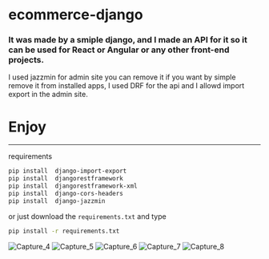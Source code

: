 # ecommerce-django

### It was made by a smiple django, and I made an API for it so it can be used for React or Angular or any other front-end projects.

I used jazzmin for admin site you can remove it if you want by simple remove it from installed apps,
I used DRF for the api and I allowd import export in the admin site.
# Enjoy

___
requirements
```bash
pip install  django-import-export
pip install  djangorestframework
pip install  djangorestframework-xml
pip install  django-cors-headers
pip install  django-jazzmin
```
or just download the ```requirements.txt```
and type
```bash
pip install -r requirements.txt
```

![Capture_4](https://github.com/BetterCallGuts/ecommerce-django/assets/122576822/4c6af5ff-ef5b-44a8-9cf6-33547325a190)
![Capture_5](https://github.com/BetterCallGuts/ecommerce-django/assets/122576822/31ee79af-d881-45ba-b21b-e67f273d2c8b)
![Capture_6](https://github.com/BetterCallGuts/ecommerce-django/assets/122576822/03722df7-bc24-466a-ba29-ca62066ceb46)
![Capture_7](https://github.com/BetterCallGuts/ecommerce-django/assets/122576822/9ff05fe6-2788-4544-897a-153b73192fb6)
![Capture_8](https://github.com/BetterCallGuts/ecommerce-django/assets/122576822/8e5b1a11-383f-40a0-90dd-e0615e63192f)

